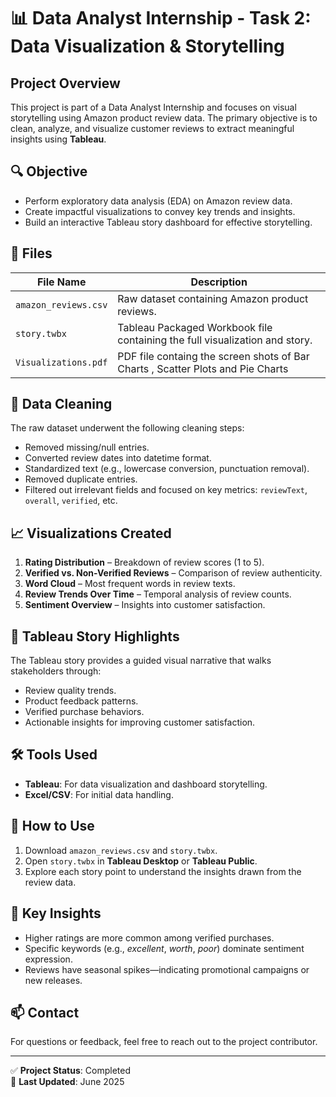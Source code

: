 # 📊 Data Analyst Internship - Task 2: Data Visualization & Storytelling

## Project Overview

This project is part of a Data Analyst Internship and focuses on visual storytelling using Amazon product review data. The primary objective is to clean, analyze, and visualize customer reviews to extract meaningful insights using **Tableau**.

## 🔍 Objective

- Perform exploratory data analysis (EDA) on Amazon review data.
- Create impactful visualizations to convey key trends and insights.
- Build an interactive Tableau story dashboard for effective storytelling.

## 📁 Files

| File Name           | Description |
|--------------------|-------------|
| `amazon_reviews.csv` | Raw dataset containing Amazon product reviews. |
| `story.twbx`        | Tableau Packaged Workbook file containing the full visualization and story. |
| `Visualizations.pdf`| PDF file containg the screen shots of Bar Charts , Scatter Plots and Pie Charts|       

## 🧼 Data Cleaning

The raw dataset underwent the following cleaning steps:

- Removed missing/null entries.
- Converted review dates into datetime format.
- Standardized text (e.g., lowercase conversion, punctuation removal).
- Removed duplicate entries.
- Filtered out irrelevant fields and focused on key metrics: `reviewText`, `overall`, `verified`, etc.

## 📈 Visualizations Created

1. **Rating Distribution** – Breakdown of review scores (1 to 5).
2. **Verified vs. Non-Verified Reviews** – Comparison of review authenticity.
3. **Word Cloud** – Most frequent words in review texts.
4. **Review Trends Over Time** – Temporal analysis of review counts.
5. **Sentiment Overview** – Insights into customer satisfaction.

## 📖 Tableau Story Highlights

The Tableau story provides a guided visual narrative that walks stakeholders through:

- Review quality trends.
- Product feedback patterns.
- Verified purchase behaviors.
- Actionable insights for improving customer satisfaction.

## 🛠 Tools Used
- **Tableau**: For data visualization and dashboard storytelling.
- **Excel/CSV**: For initial data handling.

## 🚀 How to Use

1. Download `amazon_reviews.csv` and `story.twbx`.
2. Open `story.twbx` in **Tableau Desktop** or **Tableau Public**.
3. Explore each story point to understand the insights drawn from the review data.

## 📌 Key Insights

- Higher ratings are more common among verified purchases.
- Specific keywords (e.g., *excellent*, *worth*, *poor*) dominate sentiment expression.
- Reviews have seasonal spikes—indicating promotional campaigns or new releases.

## 📫 Contact

For questions or feedback, feel free to reach out to the project contributor.

---

✅ **Project Status**: Completed  
📅 **Last Updated**: June 2025

